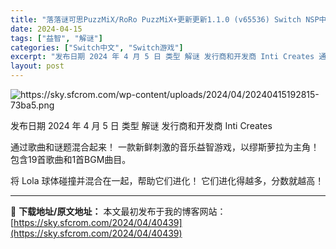 ```yaml
---
title: "落落谜可思PuzzMiX/RoRo PuzzMiX+更新更新1.1.0 (v65536) Switch NSP中文 300M"
date: 2024-04-15
tags: ["益智", "解谜"]
categories: ["Switch中文", "Switch游戏"]
excerpt: "发布日期 2024 年 4 月 5 日 类型 解谜 发行商和开发商 Inti Creates 通过歌曲和谜题混合起来！ 一款新鲜刺激的音乐益智游戏，以缪斯萝拉为主角！ 包含19首歌曲和1首BGM曲目。 将 Lola 球体碰撞并混合在一起，帮助它们进化！ 它们进化得越多，分数就越高！"
layout: post
---
```


<img class="aligncenter" src="https://sky.sfcrom.com/wp-content/uploads/2024/04/20240415192815-73ba5.png" alt="https://sky.sfcrom.com/wp-content/uploads/2024/04/20240415192815-73ba5.png" />

发布日期	2024 年 4 月 5 日
类型	解谜
发行商和开发商 Inti Creates

通过歌曲和谜题混合起来！
一款新鲜刺激的音乐益智游戏，以缪斯萝拉为主角！
包含19首歌曲和1首BGM曲目。

将 Lola 球体碰撞并混合在一起，帮助它们进化！
它们进化得越多，分数就越高！

---
📖 **下载地址/原文地址：** 本文最初发布于我的博客网站：[https://sky.sfcrom.com/2024/04/40439](https://sky.sfcrom.com/2024/04/40439)
